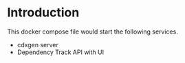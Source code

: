 # Introduction

This docker compose file would start the following services.

- cdxgen server
- Dependency Track API with UI

